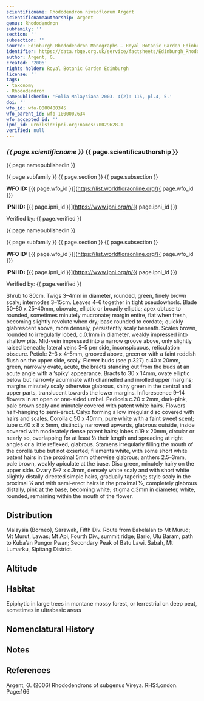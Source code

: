 ```yaml
---
scientificname: Rhododendron niveoflorum Argent
scientificnameauthorship: Argent
genus: Rhododendron
subfamily: ''
section: ''
subsection: ''
source: Edinburgh Rhododendron Monographs – Royal Botanic Garden Edinburgh
identifier: https://data.rbge.org.uk/service/factsheets/Edinburgh_Rhododendron_Monographs.xhtml
author: Argent, G.
created: '2006'
rights holder: Royal Botanic Garden Edinburgh
license: ''
tags:
- taxonomy
- Rhododendron
namepublishedin: 'Folia Malaysiana 2003. 4(2): 115, pl.4, 5.'
doi: ''
wfo_id: wfo-0000400345
wfo_parent_id: wfo-1000002634
wfo_accepted_id: ''
ipni_id: urn:lsid:ipni.org:names:70029628-1
verified: null
---
```

### _{{ page.scientificname }}_ {{ page.scientificauthorship }}
 {{ page.namepublishedin }}

{{ page.subfamily }} {{ page.section }} {{ page.subsection }}

**WFO ID:** [{{ page.wfo_id }}](https://list.worldfloraonline.org/{{ page.wfo_id }})

**IPNI ID:** [{{ page.ipni_id }}](https://www.ipni.org/n/{{ page.ipni_id }})

Verified by: {{ page.verified }}

 {{ page.namepublishedin }}

{{ page.subfamily }} {{ page.section }} {{ page.subsection }}

**WFO ID:** [{{ page.wfo_id }}](https://list.worldfloraonline.org/{{ page.wfo_id }})

**IPNI ID:** [{{ page.ipni_id }}](https://www.ipni.org/n/{{ page.ipni_id }})

Verified by: {{ page.verified }}



Shrub to 80cm. Twigs 3–4mm in diameter, rounded, green, finely brown scaly; internodes 3–15cm. Leaves 4–6 together in tight pseudowhorls. Blade 50–80 x 25–40mm, obovate, elliptic or broadly elliptic; apex obtuse to rounded, sometimes minutely mucronate; margin entire, flat when fresh, becoming slightly revolute when dry; base rounded to cordate; quickly glabrescent above, more densely, persistently scaly beneath. Scales brown, rounded to irregularly lobed, c.0.1mm in diameter, weakly impressed into shallow pits. Mid-vein impressed into a narrow groove above, only slightly raised beneath; lateral veins 3–5 per side, inconspicuous, reticulation obscure. Petiole 2–3 x 4–5mm, grooved above, green or with a faint reddish flush on the upper side, scaly. Flower buds (see p.327) c.40 x 20mm, green, narrowly ovate, acute, the bracts standing out from the buds at an acute angle with a ‘spiky’ appearance. Bracts to 30 x 14mm, ovate elliptic below but narrowly acuminate with channelled and inrolled upper margins; margins minutely scaly otherwise glabrous, shiny green in the central and upper parts, translucent towards the lower margins. Inflorescence 9–14 flowers in an open or one-sided umbel. Pedicels c.20 x 2mm, dark-pink, pale brown scaly and minutely covered with patent white hairs. Flowers half-hanging to semi-erect. Calyx forming a low irregular disc covered with hairs and scales. Corolla c.50 x 40mm, pure white with a faint sweet scent; tube c.40 x 8 x 5mm, distinctly narrowed upwards, glabrous outside, inside covered with moderately dense patent hairs; lobes c.19 x 20mm, circular or nearly so, overlapping for at least ½ their length and spreading at right angles or a little reflexed, glabrous. Stamens irregularly filling the mouth of the corolla tube but not exserted; filaments white, with some short white patent hairs in the proximal 5mm other­wise glabrous; anthers 2.5–3mm, pale brown, weakly apiculate at the base. Disc green, minutely hairy on the upper side. Ovary 6–7 x c.3mm, densely white scaly and with short white slightly distally directed simple hairs, gradually tapering; style scaly in the proximal ¼ and with semi-erect hairs in the proximal ½, completely glabrous distally, pink at the base, becoming white; stigma c.3mm in diameter, white, rounded, remaining within the mouth of the flower.

## Distribution
Malaysia (Borneo), Sarawak, Fifth Div. Route from Bakelalan to Mt Murud; Mt Murut, Lawas; Mt Api, Fourth Div., summit ridge; Bario, Ulu Baram, path to Kuba’an Pungor Pwan; Secondary Peak of Batu Lawi. Sabah, Mt Lumarku, Sipitang District.

## Altitude


## Habitat
Epiphytic in large trees in montane mossy forest, or terrestrial on deep peat, sometimes in ultrabasic areas

## Nomenclatural History

                       
## Notes


## References

Argent, G. (2006) Rhododendrons of subgenus Vireya. RHS:London. Page:166
